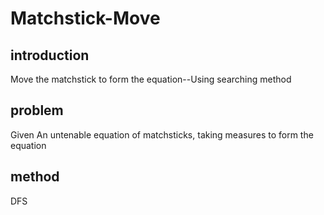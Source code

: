 # Matchstick-Move
## introduction
Move the matchstick to form the equation--Using searching method
## problem
Given An untenable equation of matchsticks, taking measures to form the equation
## method
DFS
